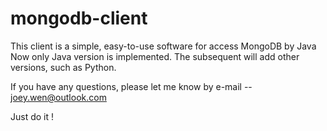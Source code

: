 mongodb-client
==============

This client is a simple, easy-to-use software for access MongoDB by Java
Now only Java version is implemented. The subsequent will add other versions, such as Python. 

If you have any questions, please let me know by e-mail
 -- joey.wen@outlook.com

Just do it !
